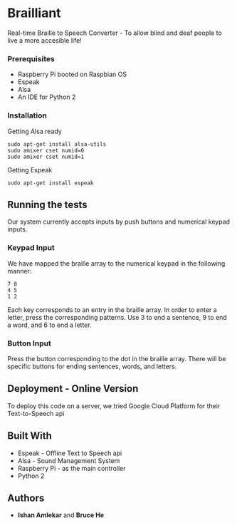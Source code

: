 # Brailliant

Real-time Braille to Speech Converter - To allow blind and deaf people to live a more accesible life!

### Prerequisites

* Raspberry Pi booted on Raspbian OS
* Espeak
* Alsa
* An IDE for Python 2


### Installation


Getting Alsa ready
```
sudo apt-get install alsa-utils
sudo amixer cset numid=0
sudo amixer cset numid=1
```
Getting Espeak
```
sudo apt-get install espeak
```

## Running the tests
Our system currently accepts inputs by push buttons and numerical keypad inputs.

### Keypad Input
We have mapped the braille array to the numerical keypad in the following manner:
```
7 8
4 5
1 2
```
Each key corresponds to an entry in the braille array. In order to enter a letter, press the corresponding patterns. Use 3 to end a sentence, 9 to end a word, and 6 to end a letter.

### Button Input
Press the button corresponding to the dot in the braille array. There will be specific buttons for ending sentences, words, and letters.

## Deployment - Online Version

To deploy this code on a server, we tried Google Cloud Platform for their Text-to-Speech api

## Built With

* Espeak - Offline Text to Speech api
* Alsa - Sound Management System
* Raspberry Pi - as the main controller
* Python 2


## Authors

* **Ishan Amlekar** and **Bruce He** 